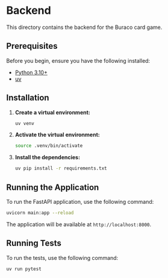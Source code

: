 # Backend

This directory contains the backend for the Buraco card game.

## Prerequisites

Before you begin, ensure you have the following installed:

*   [Python 3.10+](https://www.python.org/downloads/)
*   [uv](https://github.com/astral-sh/uv)

## Installation

1.  **Create a virtual environment:**

    ```bash
    uv venv
    ```

2.  **Activate the virtual environment:**

    ```bash
    source .venv/bin/activate
    ```

3.  **Install the dependencies:**

    ```bash
    uv pip install -r requirements.txt
    ```

## Running the Application

To run the FastAPI application, use the following command:

```bash
uvicorn main:app --reload
```

The application will be available at `http://localhost:8000`.

## Running Tests

To run the tests, use the following command:

```bash
uv run pytest
```